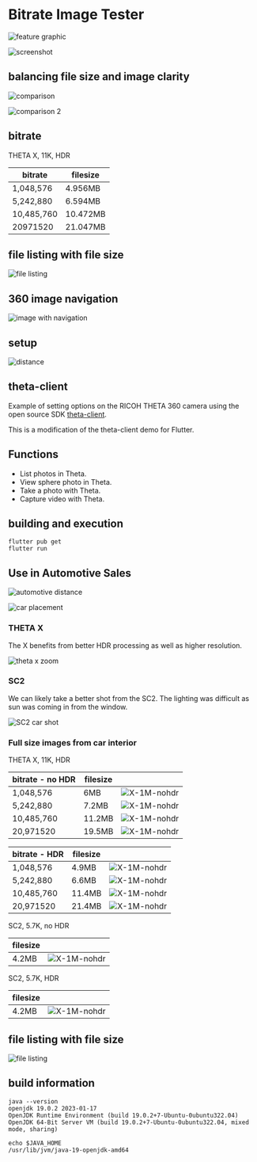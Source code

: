 # Bitrate Image Tester

![feature graphic](assets/feature_graphic.png)

![screenshot](readme_assets/screenshot.png)

## balancing file size and image clarity

![comparison](readme_assets/comparison.png)

![comparison 2](readme_assets/compare_2.png)

## bitrate

THETA X, 11K, HDR

| bitrate | filesize |
| ------- | -------- |
| 1,048,576 |  4.956MB |
| 5,242,880 | 6.594MB |
| 10,485,760 | 10.472MB |
| 20971520 | 21.047MB |

## file listing with file size

![file listing](readme_assets/file_list.png)

## 360 image navigation

![image with navigation](readme_assets/navigation.gif)

## setup

![distance](readme_assets/distance.png)

## theta-client

Example of setting options on the RICOH THETA 360 camera using the open source SDK
[theta-client](https://github.com/ricohapi/theta-client).

This is a modification of the theta-client demo for Flutter.

## Functions

* List photos in Theta.
* View sphere photo in Theta.
* Take a photo with Theta.
* Capture video with Theta.

## building and execution

```text
flutter pub get
flutter run
```

## Use in Automotive Sales

![automotive distance](readme_assets/car-distance.png)

![car placement](readme_assets/car-placement.png)

### THETA X

The X benefits from better HDR processing as well as higher resolution.

![theta x zoom](readme_assets/theta-x.png)

### SC2

We can likely take a better shot from the SC2.  The lighting was difficult as sun was
coming in from the window.

![SC2 car shot](readme_assets/sc2.png)

### Full size images from car interior

THETA X, 11K, HDR

| bitrate - no HDR | filesize |  |
| ------- | -------- | -------- |
| 1,048,576 |  6MB |![X-1M-nohdr](readme_assets/R0010176.JPG) |
| 5,242,880 | 7.2MB |![X-1M-nohdr](readme_assets/R0010177.JPG) |
| 10,485,760 | 11.2MB |![X-1M-nohdr](readme_assets/R0010178.JPG) |
| 20,971520 | 19.5MB |![X-1M-nohdr](readme_assets/R0010179.JPG) |

| bitrate - HDR | filesize |  |
| ------- | -------- | -------- |
| 1,048,576 |  4.9MB |![X-1M-nohdr](readme_assets/R0010180.JPG) |
| 5,242,880 | 6.6MB |![X-1M-nohdr](readme_assets/R0010181.JPG) |
| 10,485,760 | 11.4MB |![X-1M-nohdr](readme_assets/R0010182.JPG) |
| 20,971520 | 21.4MB |![X-1M-nohdr](readme_assets/R0010183.JPG) |

SC2, 5.7K, no HDR

| filesize | |
| ------- | ------- | 
|  4.2MB |![X-1M-nohdr](readme_assets/R0010010_20230628150104.JPG) |

SC2, 5.7K, HDR

| filesize | |
| ------- | ------- | 
|  4.2MB |![X-1M-nohdr](readme_assets/R0010011_20230628150155.JPG) |


## file listing with file size

![file listing](readme_assets/file_list.png)


## build information

```text
java --version
openjdk 19.0.2 2023-01-17
OpenJDK Runtime Environment (build 19.0.2+7-Ubuntu-0ubuntu322.04)
OpenJDK 64-Bit Server VM (build 19.0.2+7-Ubuntu-0ubuntu322.04, mixed mode, sharing)

echo $JAVA_HOME
/usr/lib/jvm/java-19-openjdk-amd64

```
